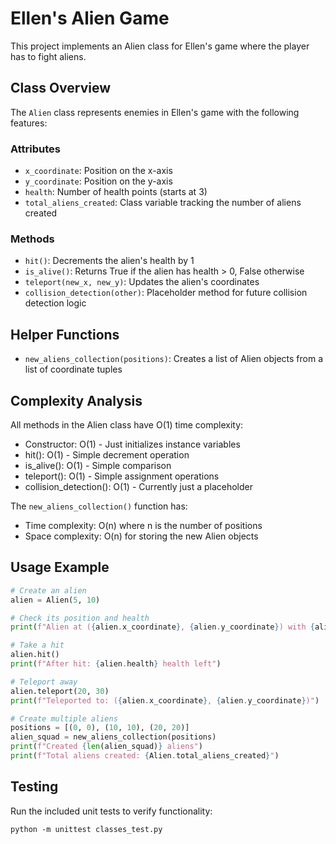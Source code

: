 # Ellen's Alien Game

This project implements an Alien class for Ellen's game where the player has to fight aliens.

## Class Overview

The `Alien` class represents enemies in Ellen's game with the following features:

### Attributes
- `x_coordinate`: Position on the x-axis
- `y_coordinate`: Position on the y-axis
- `health`: Number of health points (starts at 3)
- `total_aliens_created`: Class variable tracking the number of aliens created

### Methods
- `hit()`: Decrements the alien's health by 1
- `is_alive()`: Returns True if the alien has health > 0, False otherwise
- `teleport(new_x, new_y)`: Updates the alien's coordinates
- `collision_detection(other)`: Placeholder method for future collision detection logic

## Helper Functions

- `new_aliens_collection(positions)`: Creates a list of Alien objects from a list of coordinate tuples

## Complexity Analysis

All methods in the Alien class have O(1) time complexity:
- Constructor: O(1) - Just initializes instance variables
- hit(): O(1) - Simple decrement operation
- is_alive(): O(1) - Simple comparison
- teleport(): O(1) - Simple assignment operations
- collision_detection(): O(1) - Currently just a placeholder

The `new_aliens_collection()` function has:
- Time complexity: O(n) where n is the number of positions
- Space complexity: O(n) for storing the new Alien objects

## Usage Example

```python
# Create an alien
alien = Alien(5, 10)

# Check its position and health
print(f"Alien at ({alien.x_coordinate}, {alien.y_coordinate}) with {alien.health} health")

# Take a hit
alien.hit()
print(f"After hit: {alien.health} health left")

# Teleport away
alien.teleport(20, 30)
print(f"Teleported to: ({alien.x_coordinate}, {alien.y_coordinate})")

# Create multiple aliens
positions = [(0, 0), (10, 10), (20, 20)]
alien_squad = new_aliens_collection(positions)
print(f"Created {len(alien_squad)} aliens")
print(f"Total aliens created: {Alien.total_aliens_created}")
```

## Testing

Run the included unit tests to verify functionality:

```
python -m unittest classes_test.py
```

